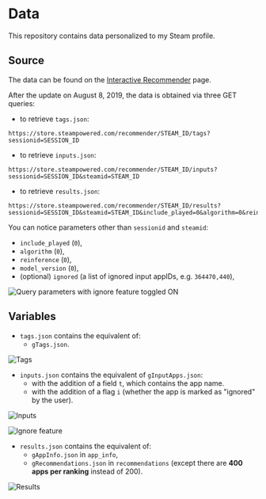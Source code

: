 # Data

This repository contains data personalized to my Steam profile.

## Source

The data can be found on the [Interactive Recommender](https://store.steampowered.com/recommender/) page.

After the update on August 8, 2019, the data is obtained via three GET queries:
-   to retrieve `tags.json`:
```
https://store.steampowered.com/recommender/STEAM_ID/tags?sessionid=SESSION_ID
```
-   to retrieve `inputs.json`:
```
https://store.steampowered.com/recommender/STEAM_ID/inputs?sessionid=SESSION_ID&steamid=STEAM_ID
```
-   to retrieve `results.json`:
```
https://store.steampowered.com/recommender/STEAM_ID/results?sessionid=SESSION_ID&steamid=STEAM_ID&include_played=0&algorithm=0&reinference=0&model_version=0
```

You can notice parameters other than `sessionid` and `steamid`:
-   `include_played` (`0`),
-   `algorithm` (`0`),
-   `reinference` (`0`),
-   `model_version` (`0`),
-   (optional) `ignored` (a list of ignored input appIDs, e.g. `364470,440`),

![Query parameters with ignore feature toggled ON](https://raw.githubusercontent.com/wiki/woctezuma/steam-labs-recommender/img/ignore_feature_query_parameters.png)

## Variables

-   `tags.json` contains the equivalent of:
    - `gTags.json`.

![Tags](https://raw.githubusercontent.com/wiki/woctezuma/steam-labs-recommender/img/data_v3_tags.png)

-   `inputs.json` contains the equivalent of `gInputApps.json`:
    - with the addition of a field `t`, which contains the app name.
    - with the addition of a flag `i` (whether the app is marked as "ignored" by the user).

![Inputs](https://raw.githubusercontent.com/wiki/woctezuma/steam-labs-recommender/img/data_v3_inputs.png)

![Ignore feature](https://raw.githubusercontent.com/wiki/woctezuma/steam-labs-recommender/img/ignore_feature.png)

-   `results.json` contains the equivalent of:
    - `gAppInfo.json` in `app_info`,
    - `gRecommendations.json` in `recommendations` (except there are **400 apps per ranking** instead of 200).

![Results](https://raw.githubusercontent.com/wiki/woctezuma/steam-labs-recommender/img/data_v2_results.png)

